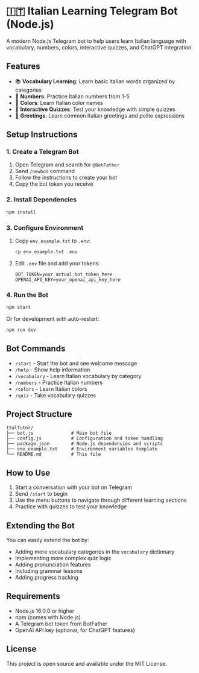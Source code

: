 # 🇮🇹 Italian Learning Telegram Bot (Node.js)

A modern Node.js Telegram bot to help users learn Italian language with vocabulary, numbers, colors, interactive quizzes, and ChatGPT integration.

## Features

- 📚 **Vocabulary Learning**: Learn basic Italian words organized by categories
- 🔢 **Numbers**: Practice Italian numbers from 1-5
- 🎨 **Colors**: Learn Italian color names
- 🎯 **Interactive Quizzes**: Test your knowledge with simple quizzes
- 👋 **Greetings**: Learn common Italian greetings and polite expressions

## Setup Instructions

### 1. Create a Telegram Bot

1. Open Telegram and search for `@BotFather`
2. Send `/newbot` command
3. Follow the instructions to create your bot
4. Copy the bot token you receive

### 2. Install Dependencies

```bash
npm install
```

### 3. Configure Environment

1. Copy `env_example.txt` to `.env`:
   ```bash
   cp env_example.txt .env
   ```

2. Edit `.env` file and add your tokens:
   ```
   BOT_TOKEN=your_actual_bot_token_here
   OPENAI_API_KEY=your_openai_api_key_here
   ```

### 4. Run the Bot

```bash
npm start
```

Or for development with auto-restart:
```bash
npm run dev
```

## Bot Commands

- `/start` - Start the bot and see welcome message
- `/help` - Show help information
- `/vocabulary` - Learn Italian vocabulary by category
- `/numbers` - Practice Italian numbers
- `/colors` - Learn Italian colors
- `/quiz` - Take vocabulary quizzes

## Project Structure

```
ItalTutor/
├── bot.js              # Main bot file
├── config.js           # Configuration and token handling
├── package.json        # Node.js dependencies and scripts
├── env_example.txt     # Environment variables template
└── README.md           # This file
```

## How to Use

1. Start a conversation with your bot on Telegram
2. Send `/start` to begin
3. Use the menu buttons to navigate through different learning sections
4. Practice with quizzes to test your knowledge

## Extending the Bot

You can easily extend the bot by:

- Adding more vocabulary categories in the `vocabulary` dictionary
- Implementing more complex quiz logic
- Adding pronunciation features
- Including grammar lessons
- Adding progress tracking

## Requirements

- Node.js 16.0.0 or higher
- npm (comes with Node.js)
- A Telegram bot token from BotFather
- OpenAI API key (optional, for ChatGPT features)

## License

This project is open source and available under the MIT License.
